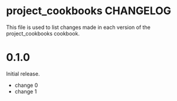 # project_cookbooks CHANGELOG

This file is used to list changes made in each version of the project_cookbooks cookbook.

# 0.1.0

Initial release.

- change 0
- change 1

